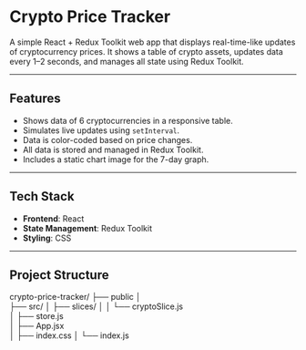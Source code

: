 #  Crypto Price Tracker

A simple React + Redux Toolkit web app that displays real-time-like updates of cryptocurrency prices. It shows a table of crypto assets, updates data every 1–2 seconds, and manages all state using Redux Toolkit.

---

##  Features

- Shows data of 6 cryptocurrencies in a responsive table.
- Simulates live updates using `setInterval`.
- Data is color-coded based on price changes.
- All data is stored and managed in Redux Toolkit.
- Includes a static chart image for the 7-day graph.

---

##  Tech Stack

- **Frontend**: React
- **State Management**: Redux Toolkit
- **Styling**: CSS

---

##  Project Structure

crypto-price-tracker/
├── public
│  
├── src/
│   ├── slices/
│   │   └── cryptoSlice.js    
│   ├── store.js           
│   ├── App.jsx         
│   ├── index.css 
│   └── index.js          
        
